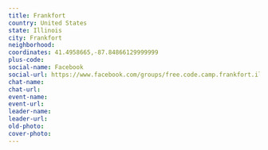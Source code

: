 ```yaml
---
title: Frankfort
country: United States
state: Illinois
city: Frankfort
neighborhood: 
coordinates: 41.4958665,-87.84866129999999
plus-code:
social-name: Facebook
social-url: https://www.facebook.com/groups/free.code.camp.frankfort.illinois/
chat-name:
chat-url:
event-name:
event-url:
leader-name:
leader-url:
old-photo: 
cover-photo:
---
```

